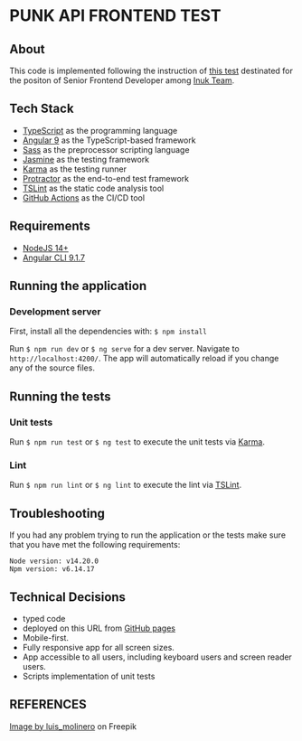 # PUNK API FRONTEND TEST

## About
This code is implemented following the instruction of [this test](https://gist.github.com/Freezystem/a0f1ea278b43d5cd5decfc84080ec57c) destinated
for the positon of Senior Frontend Developer among [Inuk Team](https://inuk.co/).


## Tech Stack 

- [TypeScript](https://www.typescriptlang.org/) as the programming language
- [Angular 9](https://angular.io/) as the TypeScript-based framework
- [Sass](https://sass-lang.com/) as the preprocessor scripting language
- [Jasmine](https://jasmine.github.io/) as the testing framework
- [Karma](https://karma-runner.github.io/) as the testing runner
- [Protractor](https://www.protractortest.org/) as the end-to-end test framework
- [TSLint](https://palantir.github.io/tslint/) as the static code analysis tool
- [GitHub Actions](https://github.com/features/actions) as the CI/CD tool


## Requirements

- [NodeJS 14+](https://nodejs.org/en/)
- [Angular CLI 9.1.7](https://github.com/angular/angular-cli)

## Running the application

### Development server

First, install all the dependencies with: `$ npm install`

Run `$ npm run dev` or `$ ng serve` for a dev server. Navigate to `http://localhost:4200/`. The app will automatically reload if you change any of the source files.

## Running the tests

### Unit tests

Run `$ npm run test` or `$ ng test` to execute the unit tests via [Karma](https://karma-runner.github.io).


### Lint

Run `$ npm run lint` or `$ ng lint` to execute the lint via [TSLint](https://palantir.github.io/tslint/).

## Troubleshooting

If you had any problem trying to run the application or the tests make sure that you have met the following requirements:

```
Node version: v14.20.0
Npm version: v6.14.17
```

## Technical Decisions
- typed code
- deployed on this URL from [GitHub pages](https://hichem1987.github.io/punk-api-frontend/)
- Mobile-first.
- Fully responsive app for all screen sizes.
- App accessible to all users, including keyboard users and screen reader users.
- Scripts implementation of unit tests
## REFERENCES

[Image by luis_molinero](https://www.freepik.com/free-photo/waiter-with-beer-bottles-tray-pointing-lateral_1143777.htm#page=5&query=waiter&position=17&from_view=author) on Freepik

